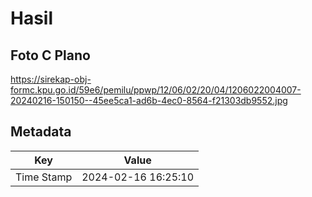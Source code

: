 # Hasil

## Foto C Plano

https://sirekap-obj-formc.kpu.go.id/59e6/pemilu/ppwp/12/06/02/20/04/1206022004007-20240216-150150--45ee5ca1-ad6b-4ec0-8564-f21303db9552.jpg


## Metadata

| Key        | Value               |
| ---------- | ------------------- |
| Time Stamp | 2024-02-16 16:25:10 |



